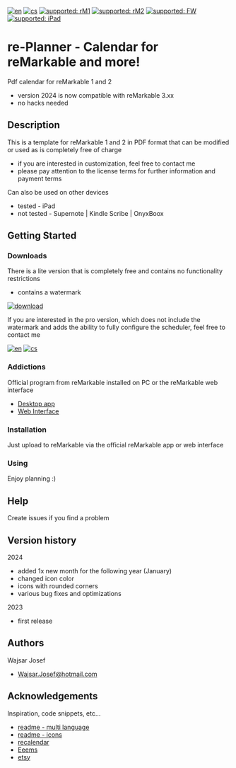 [![en](https://img.shields.io/badge/lang-en-red.svg)](https://github.com/PepikVaio/reMarkable_re-Planner/tree/main)
[![cs](https://img.shields.io/badge/lang-cs-springgreen.svg)](https://github.com/PepikVaio/reMarkable_re-Planner/blob/main/.github/README.cs.md)
[![supported: rM1](https://img.shields.io/badge/rM1-supported-green)](https://remarkable.com/store/remarkable)
[![supported: rM2](https://img.shields.io/badge/rM2-supported-green)](https://remarkable.com/store/remarkable-2)
[![supported: FW](https://img.shields.io/badge/fw_3.xx-supported-green)]()
[![supported: iPad](https://img.shields.io/badge/iPad-supported-blueviolet)](https://www.apple.com/cz/ipad/)


# re-Planner - Calendar for reMarkable and more!

Pdf calendar for reMarkable 1 and 2
* version 2024 is now compatible with reMarkable 3.xx
* no hacks needed

## Description

This is a template for reMarkable 1 and 2 in PDF format that can be modified or used as is completely free of charge
* if you are interested in customization, feel free to contact me
* please pay attention to the license terms for further information and payment terms

Can also be used on other devices
* tested - iPad
* not tested - Supernote | Kindle Scribe | OnyxBoox


## Getting Started

### Downloads
There is a lite version that is completely free and contains no functionality restrictions
* contains a watermark

[![download](https://img.shields.io/badge/download-latest_release-slategray)](https://github.com/PepikVaio/reMarkable_re-Planner/releases)

If you are interested in the pro version, which does not include the watermark and adds the ability to fully configure the scheduler, feel free to contact me

[![en](https://img.shields.io/badge/payment-en-blue.svg)](https://github.com/PepikVaio/reMarkable_re-Planner/blob/main/.github/PAYMENT.md)
[![cs](https://img.shields.io/badge/payment-cs-green.svg)](https://github.com/PepikVaio/reMarkable_re-Planner/blob/main/.github/PAYMENT.cs.md)

### Addictions

Official program from reMarkable installed on PC or the reMarkable web interface
* [Desktop app](https://my.remarkable.com/device/desktop)
* [Web Interface](https://my.remarkable.com/myfiles)

### Installation
Just upload to reMarkable via the official reMarkable app or web interface


### Using
Enjoy planning :)


## Help
Create issues if you find a problem


## Version history

2024
* added 1x new month for the following year (January)
* changed icon color
* icons with rounded corners
* various bug fixes and optimizations

2023
* first release


## Authors

Wajsar Josef
* Wajsar.Josef@hotmail.com


## Acknowledgements

Inspiration, code snippets, etc...
* [readme - multi language](https://github.com/jonatasemidio/multilanguage-readme-pattern)
* [readme - icons](https://www.etsy.com/?ref=lgo)
* [recalendar](https://github.com/klimeryk/recalendar)
* [Eeems](https://github.com/Eeems)
* [etsy](https://www.etsy.com/?ref=lgo)

